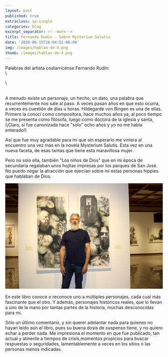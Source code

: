 ```yaml
---
layout: post
published: true
extraclass: sp-single
categories: blog
excerpt_separator: <!--more-->
title: Fernando Rudín - Sobre Mysterium Salutis
date: '2020-06-15T16:04:51-06:00'
img: /images/hablan-de-4.png
thumb: /images/hablan-de-4.png
---
```

Palabras del artista costarricénse Fernando Rudín: \
\
<!--more-->\
\
A menudo existe un personaje, un hecho, un dato, una palabra que recurrentemente nos sale al paso.  A veces pasan años en que esto ocurra, a veces es cuestión de días u horas.  Hildegarde von Bingen es una de ellas.  Primero la conocí como compositora, hace muchos años ya, al poco tiempo se me presenta como filósofa, luego como doctora de la iglesia y santa, (¡Claro, si fue canonizada hace "solo" ocho años y yo no me había enterado!)

Así que fue muy agradable para mí que sin esperarlo me viniera al encuentro una vez más en la novela Mysterium Salutis.  Esta vez en una nueva faceta, de esas tantas que tiene esta maravillosa mujer.

Pero no solo ella, también "Los niños de Dios" que en mi época de secundaria regalaban unos hojitas impresas por los parques de San José.  No puedo negar la atracción que ejercían sobre mí estas personas hippies que hablaban de Dios.

![](/images/feranando-rudin-3-web-mariana-saenz.jpg)

En este libro conoce o reconoce uno a múltiples personajes, cada cual más fascinante que el otro.  Y además, personajes históricos reales, que lo llevan a uno de la mano por tantas partes de la historia, muchas desconocidas para mi.

Sólo un último comentario, y sin querer adelantar nada para quienes no hayan leído aún el libro, pues su buena dosis de suspenso tiene, y no quiero echar a perder nada.  Me impresiona el momento  en que fue publicado, tan actual y  atinente a tiempos de crisis,momentos propicios para buscar respuestas o seguridades, lamentablemente a veces en los sitios o las personas menos indicadas.
